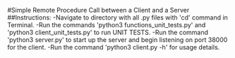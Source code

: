 #Simple Remote Procedure Call between a Client and a Server
##Instructions:
	-Navigate to directory with all .py files with 'cd' command in Terminal.
	-Run the commands 'python3 functions_unit_tests.py' and 'python3 client_unit_tests.py' to run UNIT TESTS.
	-Run the command 'python3 server.py' to start up the server and begin listening on port 38000 for the client.
	-Run the command 'python3 client.py -h' for usage details.
